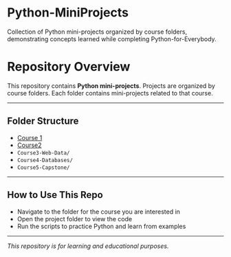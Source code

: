 # Python-MiniProjects
Collection of Python mini-projects organized by course folders, demonstrating concepts learned while completing Python-for-Everybody.

# Repository Overview
This repository contains **Python mini-projects**. 
Projects are organized by course folders. Each folder contains mini-projects related to that course.

---

## Folder Structure

- [Course 1](Course1/README.md)
- [Course2](Course2/README.md)
- `Course3-Web-Data/` 
- `Course4-Databases/`
- `Course5-Capstone/`

---

## How to Use This Repo
- Navigate to the folder for the course you are interested in  
- Open the project folder to view the code  
- Run the scripts to practice Python and learn from examples  

---

*This repository is for learning and educational purposes.*
